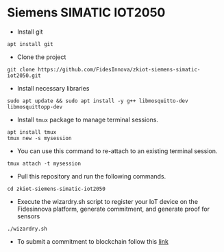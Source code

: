 # Siemens SIMATIC IOT2050
- Install git
```
apt install git
```
- Clone the project
```
git clone https://github.com/FidesInnova/zkiot-siemens-simatic-iot2050.git
```

- Install necessary libraries
```
sudo apt update && sudo apt install -y g++ libmosquitto-dev libmosquittopp-dev
```
- Install `tmux` package to manage terminal sessions.
```
apt install tmux
tmux new -s mysession
```
- You can use this command to re-attach to an existing terminal session.
```
tmux attach -t mysession
```
- Pull this repository and run the following commands.
```
cd zkiot-siemens-simatic-iot2050
```
<!---chmod +x commitmentGenerator
chmod +x program
chmod +x install_device
chmod +x wizardry.sh --->
- Execute the wizardry.sh script to register your IoT device on the Fidesinnova platform, generate commitment, and generate proof for sensors
```
./wizardry.sh
```
- To submit a commitment to blockchain follow this [link](https://github.com/FidesInnova/zkiot-usage/blob/main/README_Program.md#a8-submit-the-commitment-on-blockchain)
